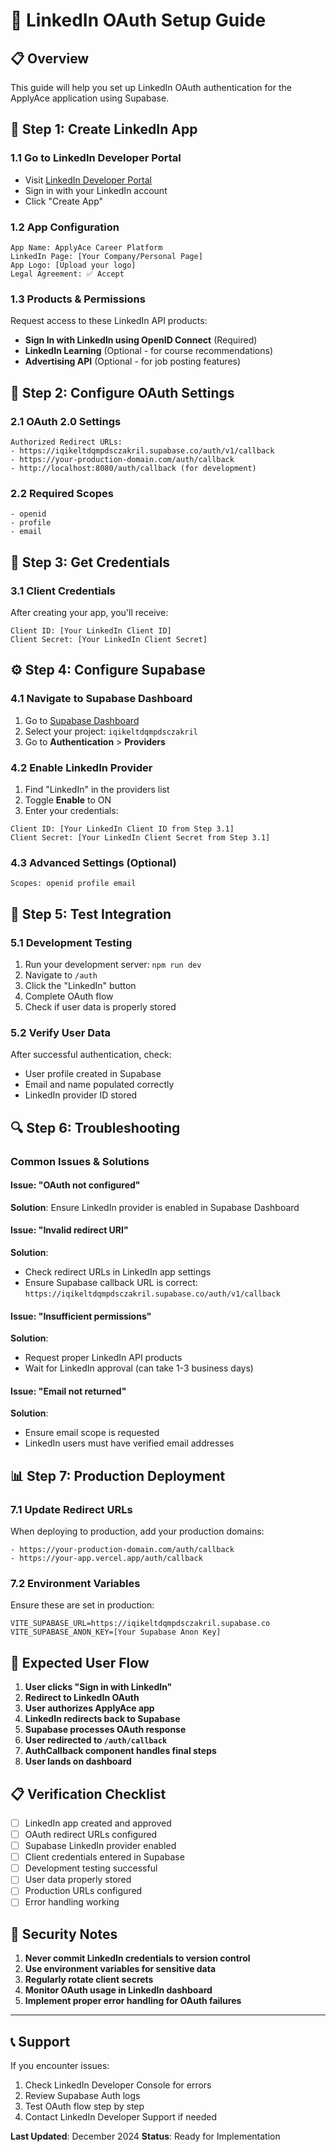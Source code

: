 # 🔗 LinkedIn OAuth Setup Guide

## 📋 Overview
This guide will help you set up LinkedIn OAuth authentication for the ApplyAce application using Supabase.

## 🚀 Step 1: Create LinkedIn App

### 1.1 Go to LinkedIn Developer Portal
- Visit [LinkedIn Developer Portal](https://www.linkedin.com/developers/)
- Sign in with your LinkedIn account
- Click "Create App"

### 1.2 App Configuration
```
App Name: ApplyAce Career Platform
LinkedIn Page: [Your Company/Personal Page]
App Logo: [Upload your logo]
Legal Agreement: ✅ Accept
```

### 1.3 Products & Permissions
Request access to these LinkedIn API products:
- **Sign In with LinkedIn using OpenID Connect** (Required)
- **LinkedIn Learning** (Optional - for course recommendations)
- **Advertising API** (Optional - for job posting features)

## 🔧 Step 2: Configure OAuth Settings

### 2.1 OAuth 2.0 Settings
```
Authorized Redirect URLs:
- https://iqikeltdqmpdsczakril.supabase.co/auth/v1/callback
- https://your-production-domain.com/auth/callback
- http://localhost:8080/auth/callback (for development)
```

### 2.2 Required Scopes
```
- openid
- profile
- email
```

## 🔑 Step 3: Get Credentials

### 3.1 Client Credentials
After creating your app, you'll receive:
```
Client ID: [Your LinkedIn Client ID]
Client Secret: [Your LinkedIn Client Secret]
```

## ⚙️ Step 4: Configure Supabase

### 4.1 Navigate to Supabase Dashboard
1. Go to [Supabase Dashboard](https://supabase.com/dashboard)
2. Select your project: `iqikeltdqmpdsczakril`
3. Go to **Authentication** > **Providers**

### 4.2 Enable LinkedIn Provider
1. Find "LinkedIn" in the providers list
2. Toggle **Enable** to ON
3. Enter your credentials:
```
Client ID: [Your LinkedIn Client ID from Step 3.1]
Client Secret: [Your LinkedIn Client Secret from Step 3.1]
```

### 4.3 Advanced Settings (Optional)
```
Scopes: openid profile email
```

## 🧪 Step 5: Test Integration

### 5.1 Development Testing
1. Run your development server: `npm run dev`
2. Navigate to `/auth`
3. Click the "LinkedIn" button
4. Complete OAuth flow
5. Check if user data is properly stored

### 5.2 Verify User Data
After successful authentication, check:
- User profile created in Supabase
- Email and name populated correctly
- LinkedIn provider ID stored

## 🔍 Step 6: Troubleshooting

### Common Issues & Solutions

#### Issue: "OAuth not configured"
**Solution**: Ensure LinkedIn provider is enabled in Supabase Dashboard

#### Issue: "Invalid redirect URI"
**Solution**: 
- Check redirect URLs in LinkedIn app settings
- Ensure Supabase callback URL is correct: `https://iqikeltdqmpdsczakril.supabase.co/auth/v1/callback`

#### Issue: "Insufficient permissions"
**Solution**: 
- Request proper LinkedIn API products
- Wait for LinkedIn approval (can take 1-3 business days)

#### Issue: "Email not returned"
**Solution**:
- Ensure email scope is requested
- LinkedIn users must have verified email addresses

## 📊 Step 7: Production Deployment

### 7.1 Update Redirect URLs
When deploying to production, add your production domains:
```
- https://your-production-domain.com/auth/callback
- https://your-app.vercel.app/auth/callback
```

### 7.2 Environment Variables
Ensure these are set in production:
```
VITE_SUPABASE_URL=https://iqikeltdqmpdsczakril.supabase.co
VITE_SUPABASE_ANON_KEY=[Your Supabase Anon Key]
```

## 🎯 Expected User Flow

1. **User clicks "Sign in with LinkedIn"**
2. **Redirect to LinkedIn OAuth**
3. **User authorizes ApplyAce app**
4. **LinkedIn redirects back to Supabase**
5. **Supabase processes OAuth response**
6. **User redirected to `/auth/callback`**
7. **AuthCallback component handles final steps**
8. **User lands on dashboard**

## 📋 Verification Checklist

- [ ] LinkedIn app created and approved
- [ ] OAuth redirect URLs configured
- [ ] Supabase LinkedIn provider enabled
- [ ] Client credentials entered in Supabase
- [ ] Development testing successful
- [ ] User data properly stored
- [ ] Production URLs configured
- [ ] Error handling working

## 🚨 Security Notes

1. **Never commit LinkedIn credentials to version control**
2. **Use environment variables for sensitive data**
3. **Regularly rotate client secrets**
4. **Monitor OAuth usage in LinkedIn dashboard**
5. **Implement proper error handling for OAuth failures**

---

## 📞 Support

If you encounter issues:
1. Check LinkedIn Developer Console for errors
2. Review Supabase Auth logs
3. Test OAuth flow step by step
4. Contact LinkedIn Developer Support if needed

**Last Updated**: December 2024
**Status**: Ready for Implementation 